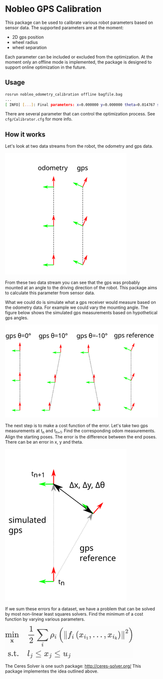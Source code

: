 <!--
Copyright 2022 Nobleo Technology B.V.

SPDX-License-Identifier: Apache-2.0
-->

# Nobleo GPS Calibration

This package can be used to calibrate various robot parameters based on sensor data.
The supported parameters are at the moment:
- 2D gps position
- wheel radius
- wheel separation

Each parameter can be included or excluded from the optimization.
At the moment only an offline mode is implemented, the package is designed to support online optimization in the future.

## Usage

```sh
rosrun nobleo_odometry_calibration offline bagfile.bag
...
[ INFO] [...]: Final parameters: x=0.000000 y=0.000000 theta=0.014767 separation=1.000000 radius=1.000000
```
There are several parameter that can control the optimization process.
See `cfg/Calibrator.cfg` for more info.

## How it works

Let's look at two data streams from the robot, the odometry and gps data.


![](./doc/1_gps_mounted_at_angle.svg)

From these two data stream you can see that the gps was probably mounted at an angle to the driving direction of the robot.
This package aims to calculate this parameter from sensor data.

What we could do is simulate what a gps receiver would measure based on the odometry data.
For example we could vary the mounting angle.
The figure below shows the simulated gps measurements based on hypothetical gps angles.

![](./doc/2_simulated_gps.svg)

The next step is to make a cost function of the error.
Let's take two gps measurements at t<sub>n</sub> and t<sub>n+1</sub>.
Find the corresponding odom measurements.
Align the starting poses.
The error is the difference between the end poses.
There can be an error in x, y and theta.

![](./doc/3_error.svg)

If we sum these errors for a dataset, we have a problem that can be solved by most non-linear least squares solvers.
Find the minimum of a cost function by varying various parameters.

![](./doc/non-linear_least_squares.png)

The Ceres Solver is one such package: http://ceres-solver.org/
This package implementes the idea outlined above.
